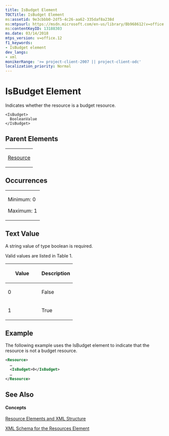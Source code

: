 ```yaml
---
title: IsBudget Element
TOCTitle: IsBudget Element
ms:assetid: 9e3cbbb0-2df5-4c26-aa62-335daf8a238d
ms:mtpsurl: https://msdn.microsoft.com/en-us/library/Bb968612(v=office.12)
ms:contentKeyID: 13188303
ms.date: 03/14/2018
mtps_version: v=office.12
f1_keywords:
- IsBudget element
dev_langs:
- xml
monikerRange: '>= project-client-2007 || project-client-odc'
localization_priority: Normal
---
```


# IsBudget Element




Indicates whether the resource is a budget resource.

    <IsBudget>
      BooleanValue
    </IsBudget>

## Parent Elements

<table>
<colgroup>
<col style="width: 100%" />
</colgroup>
<tbody>
<tr class="odd">
<td><p><a href="resource-element.md">Resource</a></p></td>
</tr>
</tbody>
</table>

## Occurrences

<table>
<colgroup>
<col style="width: 100%" />
</colgroup>
<tbody>
<tr class="odd">
<td><p>Minimum: 0</p>
<p>Maximum: 1</p></td>
</tr>
</tbody>
</table>

## Text Value

A string value of type boolean is required.

Valid values are listed in Table 1.

<table>
<colgroup>
<col style="width: 50%" />
<col style="width: 50%" />
</colgroup>
<thead>
<tr class="header">
<th><p>Value</p></th>
<th><p>Description</p></th>
</tr>
</thead>
<tbody>
<tr class="odd">
<td><p>0</p></td>
<td><p>False</p></td>
</tr>
<tr class="even">
<td><p>1</p></td>
<td><p>True</p></td>
</tr>
</tbody>
</table>

## Example

The following example uses the IsBudget element to indicate that the resource is not a budget resource.

``` xml
<Resource>
  …
  <IsBudget>0</IsBudget>
  …
</Resource>
```

## See Also

#### Concepts

[Resource Elements and XML Structure](resource-elements-and-xml-structure.md)

[XML Schema for the Resources Element](xml-schema-for-the-resources-element.md)

